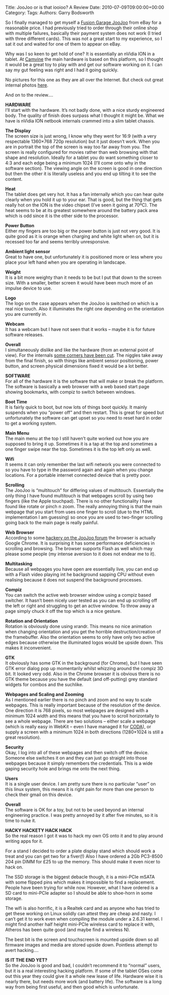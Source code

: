 Title: JooJoo or is that iooioo? A Review
Date: 2010-07-09T09:00:00+00:00
Category: 
Tags: 
Authors: Garry Bodsworth

So I finally managed to get myself a [Fusion Garage JooJoo][1] from eBay for a reasonable price. I had previously tried to order through their online shop with multiple failures, basically their payment system does not work (I tried with three different cards). This was not a great start to my experience, so I sat it out and waited for one of them to appear on eBay.

Why was I so keen to get hold of one? It is essentially an nVidia ION in a tablet. At [Camvine][2] the main hardware is based on this platform, so I thought it would be a great toy to play with and get our software working on it. I can say my gut feeling was right and I had it going quickly.

No pictures for this one as they are all over the Internet. But check out great internal photos [here][3].

And on to the review&#8230;.

**HARDWARE**  
I&#8217;ll start with the hardware. It&#8217;s not badly done, with a nice sturdy engineered body. The quality of finish does surpass what I thought it might be. What we have is nVidia ION netbook internals crammed into a slim tablet chassis.

**The Display**  
The screen size is just wrong, I know why they went for 16:9 (with a very respectable 1360&#215;768 720p resolution) but it just doesn&#8217;t work. When you are in portrait the top of the screen is way too far away from you. The screen is really configured for movies rather than web browsing with that shape and resolution. Ideally for a tablet you do want something closer to 4:3 and each edge being a minimum 1024 (I&#8217;ll come onto why in the software section). The viewing angle on the screen is good in one direction but then the other it is literally useless and you end up tilting it to see the content.

**Heat**  
The tablet does get very hot. It has a fan internally which you can hear quite clearly when you hold it up to your ear. That is good, but the thing that gets really hot on the ION is the video chipset (I&#8217;ve seen it going at 70ºC). The heat seems to be at its greatest somewhere around the battery pack area which is odd since it is the other side to the processor.

**Power Button**  
Either my fingers are too big or the power button is just not very good. It is quite good as it is orange when charging and white light when on, but it is recessed too far and seems terribly unresponsive.

**Ambient light sensor**  
Great to have one, but unfortunately it is positioned more or less where you place your left hand when you are operating in landscape.

**Weight**  
It is a bit more weighty than it needs to be but I put that down to the screen size. With a smaller, better screen it would have been much more of an impulse device to use.

**Logo**  
The logo on the case appears when the JooJoo is switched on which is a real nice touch. Also it illuminates the right one depending on the orientation you are currently in.

**Webcam**  
It has a webcam but I have not seen that it works &#8211; maybe it is for future software releases.

**Overall**  
I simultaneously dislike and like the hardware (from an external point of view). For the internals [some corners have been cut][4]. The niggles take away from the final finish, so with things like ambient sensor positioning, power button, and screen physical dimensions fixed it would be a lot better.

**SOFTWARE**  
For all of the hardware it is the software that will make or break the platform. The software is basically a web browser with a web based start page showing bookmarks, with compiz to switch between windows.

**Boot Time**  
It is fairly quick to boot, but now lots of things boot quickly. It mainly suspends when you &#8220;power off&#8221; and then restart. This is great for speed but unfortunately the software can get upset so you need to reset hard in order to get a working system.

**Main Menu**  
The main menu at the top I still haven&#8217;t quite worked out how you are supposed to bring it up. Sometimes it is a tap at the top and sometimes a one finger swipe near the top. Sometimes it is the top left only as well.

**Wifi**  
It seems it can only remember the last wifi network you were connected to so you have to type in the password again and again when you change locations. For a portable internet connected device that is pretty poor.

**Scrolling**  
The JooJoo is &#8220;multitouch&#8221; for differing values of multitouch. Essentially the only thing I have found multitouch is that webpages scroll by using two fingers (like the Apple touchpad). There is no other functionality I have found like rotate or pinch n zoom. The really annoying thing is that the main webpage that you start from uses one finger to scroll (due to the HTML implementation I am guessing) so once you are used to two-finger scrolling going back to the main page is really painful.

**Web Browser**  
According to some [hackery on the JooJoo forum][5] the browser is actually Google Chrome. It is surprising it has some performance deficiencies in scrolling and browsing. The browser supports Flash as well which may please some people (my intense aversion to it does not endear me to it).

**Multitasking**  
Because all webpages you have open are essentially live, you can end up with a Flash video playing int he background sapping CPU without even realising because it does not suspend the background processes.

**Compiz**  
You can switch the active web browser window using a compiz based switcher. It hasn&#8217;t been nicely user tested as you can end up scrolling off the left or right and struggling to get an active window. To throw away a page simply chuck it off the top which is a nice gesture.

**Rotation and Orientation**  
Rotation is obviously done using xrandr. This means no nice animation when changing orientation and you get the horrible destruction/creation of the framebuffer. Also the orientation seems to only have only two active edges because otherwise the illuminated logos would be upside down. This makes it inconvenient.

**GTK**  
It obviously has some GTK in the background (for Chrome), but I have seen GTK error dialog pop up momentarily whilst whizzing around the compiz 3D bit. It looked very odd. Also in the Chrome browser it is obvious there is no GTK theme because you have the default (and off-putting) grey standard widgets for combos and the suchlike.

**Webpages and Scaling and Zooming**  
As I mentioned earlier there is no pinch and zoom and no way to scale webpages. This is really important because of the resolution of the device. One direction it is 768 pixels, so most webpages are designed with a minimum 1024 width and this means that you have to scroll horizontally to see a whole webpage. There are two solutions &#8211; either scale a webpage (which is really easy in WebKit &#8211; even I have managed it for [CODA][6]), or supply a screen with a minimum 1024 in both directions (1280&#215;1024 is still a great resolution).

**Security**  
Okay, I log into all of these webpages and then switch off the device. Someone else switches it on and they can just go straight into those webpages because it simply remembers the credentials. This is a wide gaping security hole and brings me onto the next thing.

**Users**  
It is a single user device. I am pretty sure there is no particular &#8220;user&#8221; on this linux system, this means it is right pain for more than one person to check their gmail on this device.

**Overall**  
The software is OK for a toy, but not to be used beyond an internal engineering practice. I was pretty annoyed by it after five minutes, so it is time to nuke it.

**HACKY HACKETY HACK HACK**  
So the real reason I got it was to hack my own OS onto it and to play around writing apps for it.

For a stand I decided to order a plate display stand which should work a treat and you can get two for a fiver(!) Also I have ordered a 2Gb PC3-8500 204 pin DIMM for £25 to up the memory. This should make it even nicer to hack on.

The SSD storage is the biggest debacle though, it is a mini-PCIe mSATA with some flipped pins which makes it impossible to find a replacement. People have been trying for while now. However, what I have ordered is a SD card to mini-PCIe adapter so I should be able to shoe-horn in some storage.

The wifi is also horrific, it is a Realtek card and as anyone who has tried to get these working on Linux solidly can attest they are cheap and nasty. I can&#8217;t get it to work even when compiling the module under a 2.6.31 kernel. I might find another half height mini-PCIe wireless card to replace it with, Atheros has been quite good (and maybe find a wireless N).

The best bit is the screen and touchscreen is mounted upside down so all firmware images and media are stored upside down. Pointless attempt to avert hacking&#8230;.

**IS IT THE END YET?**  
So the JooJoo is good and bad, I couldn&#8217;t recommend it to &#8220;normal&#8221; users, but it is a real interesting hacking platform. If some of the tablet OSes come out this year they could give it a whole new lease of life. Hardware wise it is nearly there, but needs more work (and battery life). The software is a long way from being first useful, and then good which is unfortunate.

 [1]: http://thejoojoo.com/
 [2]: http://www.camvine.com
 [3]: http://thejoojooforum.com/viewtopic.php?f=4&t=316
 [4]: http://mjg59.livejournal.com/124426.html
 [5]: http://thejoojooforum.com/viewtopic.php?f=2&t=217
 [6]: http://camvine.com/products/coda